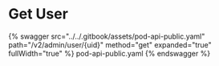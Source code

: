 # Get User

{% swagger src="../../.gitbook/assets/pod-api-public.yaml" path="/v2/admin/user/{uid}" method="get" expanded="true" fullWidth="true" %} pod-api-public.yaml {% endswagger %}
